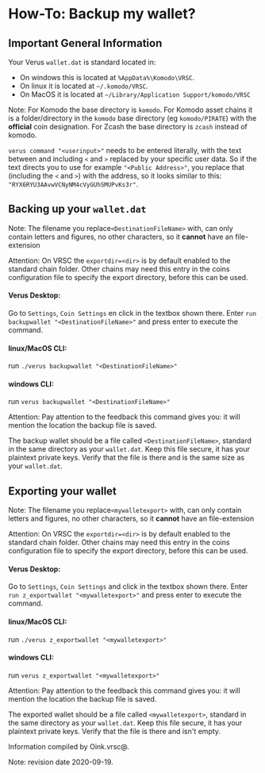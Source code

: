 # How-To: Backup my wallet?

## Important General Information

Your Verus `wallet.dat` is standard located in:

 * On windows this is located at `%AppData%\Komodo\VRSC`.
 * On linux it is located at `~/.komodo/VRSC`.
 * On MacOS it is located at `~/Library/Application Support/komodo/VRSC`

Note: For Komodo the base directory is `komodo`.
For Komodo asset chains it is a folder/directory in the `komodo` base directory (eg `komodo/PIRATE`) with the **official** coin designation.
For Zcash the base directory is `zcash` instead of komodo.

`verus command "<userinput>"` needs to be entered literally, with the text between and including `<` and `>` replaced by your specific user data. So if the text directs you to use for example `"<Public Address>"`, you replace that (including the `<` and `>`) with the address,
so it looks similar to this: `"RYX6RYU3AAvwVCNyNM4cVyGUhSMUPvKs3r"`.

## Backing up your `wallet.dat`

Note: The filename you replace`<DestinationFileName>` with, can only contain letters and figures, no other characters, so it **cannot** have an file-extension

Attention: On VRSC the `exportdir=<dir>` is by default enabled to the standard chain folder. Other chains may need this entry in the coins configuration file to specify the export directory, before this can be used.

#### Verus Desktop:
   Go to `Settings`, `Coin Settings` en click in the textbox shown there.
   Enter `run backupwallet "<DestinationFileName>"` and press enter to execute the command.
#### linux/MacOS CLI:
   run `./verus backupwallet "<DestinationFileName>"`
#### windows CLI:
   run `verus backupwallet "<DestinationFileName>"`

   Attention: Pay attention to the feedback this command gives you: it will mention the location the backup file is saved.

   The backup wallet should be a file called `<DestinationFileName>`, standard in the same directory as your `wallet.dat`. Keep this file secure, it has your plaintext private keys. Verify that the file is there and is the same size as your `wallet.dat`.

## Exporting your wallet

Note: The filename you replace`<mywalletexport>` with, can only contain letters and figures, no other characters, so it **cannot** have an file-extension

Attention: On VRSC the `exportdir=<dir>` is by default enabled to the standard chain folder. Other chains may need this entry in the coins configuration file to specify the export directory, before this can be used.

#### Verus Desktop:
   Go to `Settings`, `Coin Settings` and click in the textbox shown there.
   Enter `run z_exportwallet "<mywalletexport>"` and press enter to execute the command.
#### linux/MacOS CLI:
   run `./verus z_exportwallet "<mywalletexport>"`
#### windows CLI:
   run `verus z_exportwallet "<mywalletexport>"`

Attention: Pay attention to the feedback this command gives you: it will mention the location the backup file is saved.

The exported wallet should be a file called `<mywalletexport>`, standard in the same directory as your `wallet.dat`. Keep this file secure, it has your plaintext private keys. Verify that the file is there and isn't empty.

Information compiled by Oink.vrsc@.

Note: revision date 2020-09-19.
